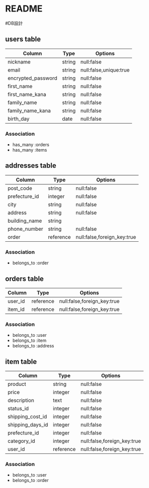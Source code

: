 # README
#DB設計
## users table
|Column               | Type        | Options       |
|---------------------|-------------|---------------|
|nickname             |string       |null:false     |
|email                |string       |null:false,unique:true|
|encrypted_password   |string       |null:false     |
|first_name           |string       |null:false     |
|first_name_kana      |string       |null:false     |
|family_name          |string       |null:false     |
|family_name_kana     |string       |null:false     |
|birth_day            |date         |null:false     |

### Association
* has_many :orders
* has_many :items

## addresses table
|Column               |Type         |Options                    |
|---------------------|-------------|---------------------------|
|post_code            |string       |null:false                 |
|prefecture_id        |integer      |null:false                 |
|city                 |string       |null:false                 |
|address              |string       |null:false                 |
|building_name        |string       |                           |
|phone_number         |string       |null:false                 |
|order                |reference    |null:false,foreign_key:true|
### Association
* belongs_to :order

## orders table

|Column               |Type         |Options                    |
|---------------------|-------------|---------------------------|
|user_id              |reference    |null:false,foreign_key:true|
|item_id              |reference    |null:false,foreign_key:true|

### Association
* belongs_to :user
* belongs_to :item
* belongs_to :address

## item table
|Column               |Type         |Options                    |
|---------------------|-------------|---------------------------|
|product              |string       |null:false                 |
|price                |integer      |null:false                 |
|description          |text         |null:false                 |
|status_id            |integer      |null:false                 |
|shipping_cost_id     |integer      |null:false                 |
|shipping_days_id     |integer      |null:false                 |
|prefecture_id        |integer      |null:false                 |
|category_id          |integer      |null:false,foreign_key:true|
|user_id              |reference    |null:false,foreign_key:true|
### Association
* belongs_to :user
* belongs_to :order
